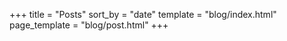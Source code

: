 +++
title = "Posts"
sort_by = "date"
template = "blog/index.html"
page_template = "blog/post.html"
+++
